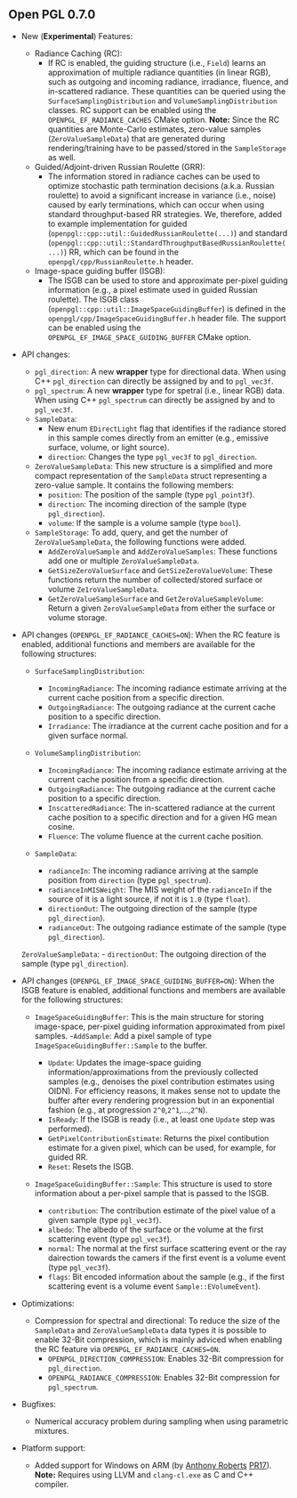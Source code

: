 ## Open PGL 0.7.0

- New (**Experimental**) Features:
    - Radiance Caching (RC):
        - If RC is enabled, the guiding structure (i.e., `Field`) learns an approximation of multiple radiance quantities (in linear RGB), such as outgoing and incoming radiance, irradiance, fluence, and in-scattered radiance. These quantities can be queried using the `SurfaceSamplingDistribution` and `VolumeSamplingDistribution` classes.
        RC support can be enabled using the `OPENPGL_EF_RADIANCE_CACHES` CMake option. **Note:** Since the RC quantities are Monte-Carlo estimates, zero-value samples (`ZeroValueSampleData`) that are generated during rendering/training have to be passed/stored in the `SampleStorage` as well. 
    - Guided/Adjoint-driven Russian Roulette (GRR):
        - The information stored in radiance caches can be used to optimize stochastic path termination decisions (a.k.a. Russian roulette) to avoid a significant increase in variance (i.e., noise) caused by early terminations, which can occur when using standard throughput-based RR strategies.
        We, therefore, added to example implementation for guided (`openpgl::cpp::util::GuidedRussianRoulette(...)`) and standard (`openpgl::cpp::util::StandardThroughputBasedRussianRoulette(...)`) RR, which can be found in  the `openpgl/cpp/RussianRoulette.h` header.
    - Image-space guiding buffer (ISGB):
        - The ISGB can be used to store and approximate per-pixel guiding information (e.g., a pixel estimate used in guided Russian roulette). 
        The ISGB class (`openpgl::cpp::util::ImageSpaceGuidingBuffer`) is defined in the `openpgl/cpp/ImageSpaceGuidingBuffer.h` header file. 
        The support can be enabled using the `OPENPGL_EF_IMAGE_SPACE_GUIDING_BUFFER` CMake option.

- API changes:
    - `pgl_direction`: A new **wrapper** type for directional data. When using C++ `pgl_direction` can directly be assigned by and to `pgl_vec3f`.
    - `pgl_spectrum`: A new **wrapper** type for spetral (i.e., linear RGB) data. When using C++ `pgl_spectrum` can directly be assigned by and to `pgl_vec3f`.
    - `SampleData`:
        - New enum `EDirectLight` flag that identifies if the radiance stored in this sample comes directly from an emitter (e.g., emissive surface, volume, or light source). 
        - `direction`: Changes the type `pgl_vec3f` to `pgl_direction`.
    - `ZeroValueSampleData`: This new structure is a simplified and more compact representation of the `SampleData` struct representing a zero-value sample. It contains the following members:
        - `position`: The position of the sample (type `pgl_point3f`).
        - `direction`: The incoming direction of the sample (type `pgl_direction`).
        - `volume`: If the sample is a volume sample (type `bool`).
    - `SampleStorage`: To add, query, and get the number of `ZeroValueSampleData`, the following functions were added.
        - `AddZeroValueSample` and `AddZeroValueSamples`: These functions add one or multiple `ZeroValueSampleData`.
        - `GetSizeZeroValueSurface` and `GetSizeZeroValueVolume`: These functions return the number of collected/stored surface or volume `Ze1roValueSampleData`.
        - `GetZeroValueSampleSurface` and `GetZeroValueSampleVolume`: Return a given `ZeroValueSampleData` from either the surface or volume storage.

- API changes (`OPENPGL_EF_RADIANCE_CACHES=ON`):
    When the RC feature is enabled, additional functions and members are available for the following structures:
    - `SurfaceSamplingDistribution`: 
        - `IncomingRadiance`: The incoming radiance estimate arriving at the current cache position from a specific direction.
        - `OutgoingRadiance`: The outgoing radiance at the current cache position to a specific direction.
        - `Irradiance`: The irradiance at the current cache position and for a given surface normal.

    - `VolumeSamplingDistribution`:
        - `IncomingRadiance`: The incoming radiance estimate arriving at the current cache position from a specific direction.
        - `OutgoingRadiance`: The outgoing radiance at the current cache position to a specific direction.
        - `InscatteredRadiance`: The in-scattered radiance at the current cache position to a specific direction and for a given HG mean cosine.
        - `Fluence`: The volume fluence at the current cache position.

    - `SampleData`:
        - `radianceIn`: The incoming radiance arriving at the sample position from `direction` (type `pgl_spectrum`).
        - `radianceInMISWeight`: The MIS weight of the `radianceIn` if the source of it is a light source, if not it is `1.0` (type `float`).
        - `directionOut`: The outgoing direction of the sample (type `pgl_direction`).
        - `radianceOut`: The outgoing radiance estimate of the sample (type `pgl_direction`).

     `ZeroValueSampleData`:
        - `directionOut`: The outgoing direction of the sample (type `pgl_direction`).

- API changes (`OPENPGL_EF_IMAGE_SPACE_GUIDING_BUFFER=ON`):
    When the ISGB feature is enabled, additional functions and members are available for the following structures:
    - `ImageSpaceGuidingBuffer`: This is the main structure for storing image-space, per-pixel guiding information approximated from pixel samples.
        -`AddSample`: Add a pixel sample of type `ImageSpaceGuidingBuffer::Sample` to the buffer.
        - `Update`: Updates the image-space guiding information/approximations from the previously collected samples (e.g., denoises the pixel contribution estimates using OIDN). For efficiency reasons, it makes sense not to update the buffer after every rendering progression but in an exponential fashion (e.g., at progression `2^0`,`2^1`,...,`2^N`).
        - `IsReady`: If the ISGB is ready (i.e., at least one `Update` step was performed).
        - `GetPixelContributionEstimate`: Returns the pixel contibution estimate for a given pixel, which can be used, for example, for guided RR.
        - `Reset`: Resets the ISGB.

    - `ImageSpaceGuidingBuffer::Sample`: This structure is used to store information about a per-pixel sample that is passed to the ISGB.
        - `contribution`: The contribution estimate of the pixel value of a given sample (type `pgl_vec3f`).
        - `albedo`: The albedo of the surface or the volume at the first scattering event (type `pgl_vec3f`).
        - `normal`: The normal at the first surface scattering event or the ray dairection towards the camers if the first event is a volume event (type `pgl_vec3f`).
        - `flags`: Bit encoded information about the sample (e.g., if the first scattering event is a volume event `Sample::EVolumeEvent`).

- Optimizations:
    - Compression for spectral and directional: 
        To reduce the size of the `SampleData` and `ZeroValueSampleData` data types it is possible to enable 32-Bit compression, which is mainly adviced when enabling the RC feature via `OPENPGL_EF_RADIANCE_CACHES=ON`.
        - `OPENPGL_DIRECTION_COMPRESSION`: Enables 32-Bit compression for `pgl_direction`.
        - `OPENPGL_RADIANCE_COMPRESSION`: Enables 32-Bit compression for `pgl_spectrum`.
- Bugfixes:
    - Numerical accuracy problem during sampling when using parametric mixtures.

- Platform support:
    - Added support for Windows on ARM (by [Anthony Roberts](https://github.com/anthony-linaro) [PR17](https://github.com/RenderKit/openpgl/pull/17)). **Note:** Requires using LLVM and `clang-cl.exe` as C and C++ compiler.  